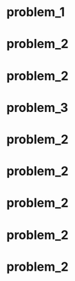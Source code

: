# problem_1
# problem_2
# problem_2
# problem_3
# problem_2
# problem_2
# problem_2
# problem_2
# problem_2
